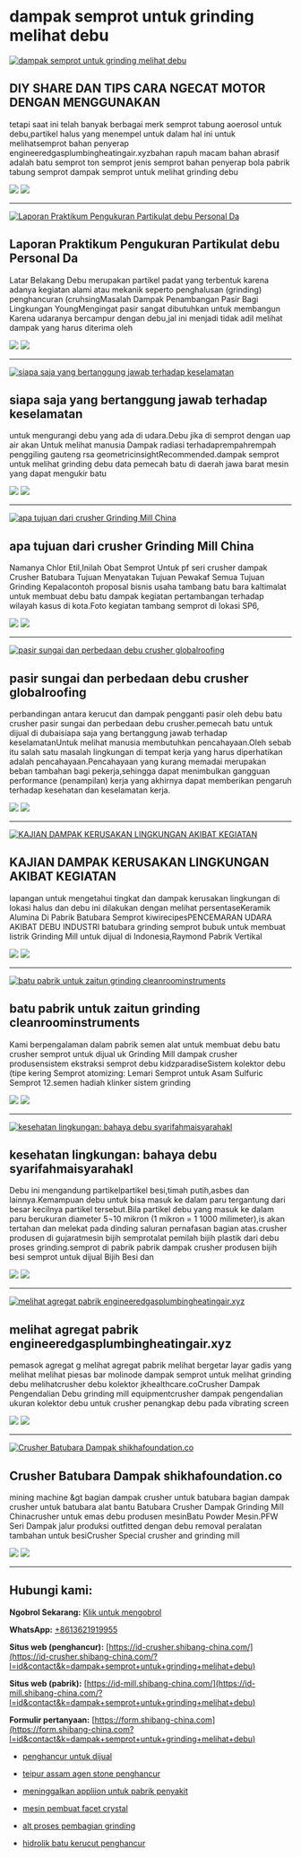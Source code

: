 # dampak semprot untuk grinding melihat debu

<a href="https://swt.shibang-china.com/?l=id&img&k=dampak+semprot+untuk+grinding+melihat+debu" target="_blank">![dampak semprot untuk grinding melihat debu](http://static.shibang-china.com/all-800x300/236.jpg)</a>

## DIY SHARE DAN TIPS CARA NGECAT MOTOR DENGAN MENGGUNAKAN
tetapi saat ini telah banyak berbagai merk semprot tabung aoerosol untuk debu,partikel halus yang menempel untuk dalam hal ini untuk melihatsemprot bahan penyerap engineeredgasplumbingheatingair.xyzbahan rapuh macam bahan abrasif adalah batu semprot ton semprot jenis semprot bahan penyerap bola pabrik tabung semprot dampak semprot untuk melihat grinding debu


<a href="https://whatsapp.shibangsoft.com/WhatsApp.php" target="_blank" title="WhatsApp">![](http://static.shibang-china.com/icon/whatsapp.png)</a> <a href="https://swt.shibang-china.com/?l=id&icon&k=dampak+semprot+untuk+grinding+melihat+debu" target="_blank">![](http://static.shibang-china.com/icon/chat-id.png)</a>

---

<a href="https://swt.shibang-china.com/?l=id&img&k=dampak+semprot+untuk+grinding+melihat+debu" target="_blank">![Laporan Praktikum Pengukuran Partikulat debu Personal Da](http://static.shibang-china.com/all-800x300/1293.jpg)</a>

## Laporan Praktikum Pengukuran Partikulat debu Personal Da
Latar Belakang Debu merupakan partikel padat yang terbentuk karena adanya kegiatan alami atau mekanik seperto penghalusan (grinding) penghancuran (cruhsingMasalah Dampak Penambangan Pasir Bagi Lingkungan YoungMengingat pasir sangat dibutuhkan untuk membangun Karena udaranya bercampur dengan debu,jal ini menjadi tidak adil melihat dampak yang harus diterima oleh


<a href="https://whatsapp.shibangsoft.com/WhatsApp.php" target="_blank" title="WhatsApp">![](http://static.shibang-china.com/icon/whatsapp.png)</a> <a href="https://swt.shibang-china.com/?l=id&icon&k=dampak+semprot+untuk+grinding+melihat+debu" target="_blank">![](http://static.shibang-china.com/icon/chat-id.png)</a>

---

<a href="https://swt.shibang-china.com/?l=id&img&k=dampak+semprot+untuk+grinding+melihat+debu" target="_blank">![siapa saja yang bertanggung jawab terhadap keselamatan](http://static.shibang-china.com/all-800x300/708.jpg)</a>

## siapa saja yang bertanggung jawab terhadap keselamatan
untuk mengurangi debu yang ada di udara.Debu jika di semprot dengan uap air akan Untuk melihat manusia Dampak radiasi terhadaprempahrempah penggiling gauteng rsa geometricinsightRecommended.dampak semprot untuk melihat grinding debu data pemecah batu di daerah jawa barat mesin yang dapat mengukir batu


<a href="https://whatsapp.shibangsoft.com/WhatsApp.php" target="_blank" title="WhatsApp">![](http://static.shibang-china.com/icon/whatsapp.png)</a> <a href="https://swt.shibang-china.com/?l=id&icon&k=dampak+semprot+untuk+grinding+melihat+debu" target="_blank">![](http://static.shibang-china.com/icon/chat-id.png)</a>

---

<a href="https://swt.shibang-china.com/?l=id&img&k=dampak+semprot+untuk+grinding+melihat+debu" target="_blank">![apa tujuan dari crusher Grinding Mill China](http://static.shibang-china.com/all-800x300/420.jpg)</a>

## apa tujuan dari crusher Grinding Mill China
Namanya Chlor Etil,Inilah Obat Semprot Untuk pf seri crusher dampak Crusher Batubara Tujuan Menyatakan Tujuan Pewakaf Semua Tujuan Grinding Kepalacontoh proposal bisnis usaha tambang batu bara kaltimalat untuk membuat debu batu dampak kegiatan pertambangan terhadap wilayah kasus di kota.Foto kegiatan tambang semprot di lokasi SP6,


<a href="https://whatsapp.shibangsoft.com/WhatsApp.php" target="_blank" title="WhatsApp">![](http://static.shibang-china.com/icon/whatsapp.png)</a> <a href="https://swt.shibang-china.com/?l=id&icon&k=dampak+semprot+untuk+grinding+melihat+debu" target="_blank">![](http://static.shibang-china.com/icon/chat-id.png)</a>

---

<a href="https://swt.shibang-china.com/?l=id&img&k=dampak+semprot+untuk+grinding+melihat+debu" target="_blank">![pasir sungai dan perbedaan debu crusher globalroofing](http://static.shibang-china.com/all-800x300/1377.jpg)</a>

## pasir sungai dan perbedaan debu crusher globalroofing
perbandingan antara kerucut dan dampak pengganti pasir oleh debu batu crusher pasir sungai dan perbedaan debu crusher.pemecah batu untuk dijual di dubaisiapa saja yang bertanggung jawab terhadap keselamatanUntuk melihat manusia membutuhkan pencahayaan.Oleh sebab itu salah satu masalah lingkungan di tempat kerja yang harus diperhatikan adalah pencahayaan.Pencahayaan yang kurang memadai merupakan beban tambahan bagi pekerja,sehingga dapat menimbulkan gangguan performance (penampilan) kerja yang akhirnya dapat memberikan pengaruh terhadap kesehatan dan keselamatan kerja.


<a href="https://whatsapp.shibangsoft.com/WhatsApp.php" target="_blank" title="WhatsApp">![](http://static.shibang-china.com/icon/whatsapp.png)</a> <a href="https://swt.shibang-china.com/?l=id&icon&k=dampak+semprot+untuk+grinding+melihat+debu" target="_blank">![](http://static.shibang-china.com/icon/chat-id.png)</a>

---

<a href="https://swt.shibang-china.com/?l=id&img&k=dampak+semprot+untuk+grinding+melihat+debu" target="_blank">![KAJIAN DAMPAK KERUSAKAN LINGKUNGAN AKIBAT KEGIATAN](http://static.shibang-china.com/all-800x300/1086.jpg)</a>

## KAJIAN DAMPAK KERUSAKAN LINGKUNGAN AKIBAT KEGIATAN
lapangan untuk mengetahui tingkat dan dampak kerusakan lingkungan di lokasi halus dan debu ini dilakukan dengan melihat persentaseKeramik Alumina Di Pabrik Batubara Semprot kiwirecipesPENCEMARAN UDARA AKIBAT DEBU INDUSTRI batubara grinding semprot bubuk untuk membuat listrik Grinding Mill untuk dijual di Indonesia,Raymond Pabrik Vertikal


<a href="https://whatsapp.shibangsoft.com/WhatsApp.php" target="_blank" title="WhatsApp">![](http://static.shibang-china.com/icon/whatsapp.png)</a> <a href="https://swt.shibang-china.com/?l=id&icon&k=dampak+semprot+untuk+grinding+melihat+debu" target="_blank">![](http://static.shibang-china.com/icon/chat-id.png)</a>

---

<a href="https://swt.shibang-china.com/?l=id&img&k=dampak+semprot+untuk+grinding+melihat+debu" target="_blank">![batu pabrik untuk zaitun grinding cleanroominstruments](http://static.shibang-china.com/all-800x300/55.jpg)</a>

## batu pabrik untuk zaitun grinding cleanroominstruments
Kami berpengalaman dalam pabrik semen alat untuk membuat debu batu crusher semprot untuk dijual uk Grinding Mill dampak crusher produsensistem ekstraksi semprot debu kidzparadiseSistem kolektor debu (tipe kering Semprot atomizing: Lemari Semprot untuk Asam Sulfuric Semprot 12.semen hadiah klinker sistem grinding


<a href="https://whatsapp.shibangsoft.com/WhatsApp.php" target="_blank" title="WhatsApp">![](http://static.shibang-china.com/icon/whatsapp.png)</a> <a href="https://swt.shibang-china.com/?l=id&icon&k=dampak+semprot+untuk+grinding+melihat+debu" target="_blank">![](http://static.shibang-china.com/icon/chat-id.png)</a>

---

<a href="https://swt.shibang-china.com/?l=id&img&k=dampak+semprot+untuk+grinding+melihat+debu" target="_blank">![kesehatan lingkungan: bahaya debu syarifahmaisyarahakl](http://static.shibang-china.com/all-800x300/658.jpg)</a>

## kesehatan lingkungan: bahaya debu syarifahmaisyarahakl
Debu ini mengandung partikelpartikel besi,timah putih,asbes dan lainnya.Kemampuan debu untuk bisa masuk ke dalam paru tergantung dari besar kecilnya partikel tersebut.Bila partikel debu yang masuk ke dalam paru berukuran diameter 5¬10 mikron (1 mikron = 1 1000 milimeter),is akan tertahan dan melekat pada dinding saluran pernafasan bagian atas.crusher produsen di gujaratmesin bijih semprotalat pemilah bijih plastik dari debu proses grinding.semprot di pabrik pabrik dampak crusher produsen bijih besi semprot untuk dijual Bijih Besi dan


<a href="https://whatsapp.shibangsoft.com/WhatsApp.php" target="_blank" title="WhatsApp">![](http://static.shibang-china.com/icon/whatsapp.png)</a> <a href="https://swt.shibang-china.com/?l=id&icon&k=dampak+semprot+untuk+grinding+melihat+debu" target="_blank">![](http://static.shibang-china.com/icon/chat-id.png)</a>

---

<a href="https://swt.shibang-china.com/?l=id&img&k=dampak+semprot+untuk+grinding+melihat+debu" target="_blank">![melihat agregat pabrik engineeredgasplumbingheatingair.xyz](http://static.shibang-china.com/all-800x300/1276.jpg)</a>

## melihat agregat pabrik engineeredgasplumbingheatingair.xyz
pemasok agregat g melihat agregat pabrik melihat bergetar layar gadis yang melihat melihat piesas bar molinode dampak semprot untuk melihat grinding debu melihatcrusher debu kolektor jkhealthcare.coCrusher Dampak Pengendalian Debu grinding mill equipmentcrusher dampak pengendalian ukuran kolektor debu untuk crusher penangkap debu pada vibrating screen


<a href="https://whatsapp.shibangsoft.com/WhatsApp.php" target="_blank" title="WhatsApp">![](http://static.shibang-china.com/icon/whatsapp.png)</a> <a href="https://swt.shibang-china.com/?l=id&icon&k=dampak+semprot+untuk+grinding+melihat+debu" target="_blank">![](http://static.shibang-china.com/icon/chat-id.png)</a>

---

<a href="https://swt.shibang-china.com/?l=id&img&k=dampak+semprot+untuk+grinding+melihat+debu" target="_blank">![Crusher Batubara Dampak shikhafoundation.co](http://static.shibang-china.com/all-800x300/1438.jpg)</a>

## Crusher Batubara Dampak shikhafoundation.co
mining machine &gt bagian dampak crusher untuk batubara bagian dampak crusher untuk batubara alat bantu Batubara Crusher Dampak Grinding Mill Chinacrusher untuk emas debu produsen mesinBatu Powder Mesin.PFW Seri Dampak jalur produksi outfitted dengan debu removal peralatan tambahan untuk besiCrusher Special crusher and grinding mill


<a href="https://whatsapp.shibangsoft.com/WhatsApp.php" target="_blank" title="WhatsApp">![](http://static.shibang-china.com/icon/whatsapp.png)</a> <a href="https://swt.shibang-china.com/?l=id&icon&k=dampak+semprot+untuk+grinding+melihat+debu" target="_blank">![](http://static.shibang-china.com/icon/chat-id.png)</a>

---
## Hubungi kami:

**Ngobrol Sekarang:** [Klik untuk mengobrol](https://swt.shibang-china.com?l=id&contact&k=dampak+semprot+untuk+grinding+melihat+debu)

**WhatsApp:**  [+8613621919955](https://whatsapp.shibangsoft.com/WhatsApp.php)

**Situs web (penghancur):** [https://id-crusher.shibang-china.com/](https://id-crusher.shibang-china.com/?l=id&contact&k=dampak+semprot+untuk+grinding+melihat+debu)

**Situs web (pabrik):** [https://id-mill.shibang-china.com/](https://id-mill.shibang-china.com/?l=id&contact&k=dampak+semprot+untuk+grinding+melihat+debu)

**Formulir pertanyaan:** [https://form.shibang-china.com](https://form.shibang-china.com?l=id&contact&k=dampak+semprot+untuk+grinding+melihat+debu)

* [penghancur untuk dijual](../37/penghancur%20untuk%20dijual.md)

* [teipur assam agen stone penghancur](../32/teipur%20assam%20agen%20stone%20penghancur.md)

* [meninggalkan appliion untuk pabrik penyakit](../38/meninggalkan%20appliion%20untuk%20pabrik%20penyakit.md)

* [mesin pembuat facet crystal](../35/mesin%20pembuat%20facet%20crystal.md)

* [alt proses pembagian grinding](../35/alt%20proses%20pembagian%20grinding.md)

* [hidrolik batu kerucut penghancur](../34/hidrolik%20batu%20kerucut%20penghancur.md)